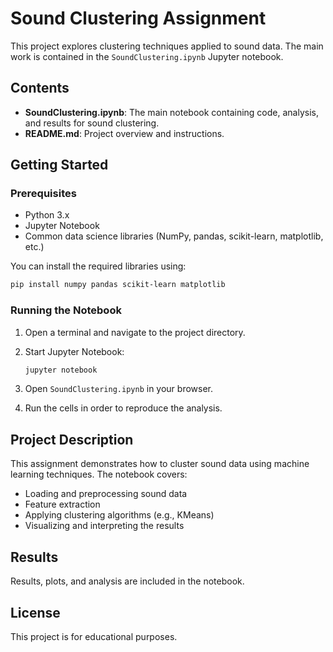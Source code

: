 # Sound Clustering Assignment

This project explores clustering techniques applied to sound data. The main work is contained in the `SoundClustering.ipynb` Jupyter notebook.

## Contents

- **SoundClustering.ipynb**: The main notebook containing code, analysis, and results for sound clustering.
- **README.md**: Project overview and instructions.

## Getting Started

### Prerequisites

- Python 3.x
- Jupyter Notebook
- Common data science libraries (NumPy, pandas, scikit-learn, matplotlib, etc.)

You can install the required libraries using:

```bash
pip install numpy pandas scikit-learn matplotlib
```

### Running the Notebook

1. Open a terminal and navigate to the project directory.
2. Start Jupyter Notebook:

   ```bash
   jupyter notebook
   ```

3. Open `SoundClustering.ipynb` in your browser.
4. Run the cells in order to reproduce the analysis.

## Project Description

This assignment demonstrates how to cluster sound data using machine learning techniques. The notebook covers:

- Loading and preprocessing sound data
- Feature extraction
- Applying clustering algorithms (e.g., KMeans)
- Visualizing and interpreting the results


## Results

Results, plots, and analysis are included in the notebook.

## License

This project is for educational purposes.
